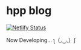 # hpp blog


[![Netlify Status](https://api.netlify.com/api/v1/badges/8ef9682d-c4dd-4269-8fc8-90055c6bd725/deploy-status)](https://app.netlify.com/sites/hpp-blog/deploys)

Now Developing... ʅ（◞‿◟）ʃ
